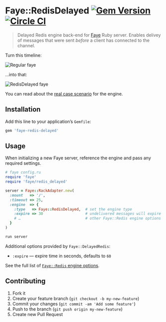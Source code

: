 # Faye::RedisDelayed [![Gem Version](https://badge.fury.io/rb/faye-redis-delayed.png)](http://badge.fury.io/rb/faye-redis-delayed) [![Circle CI](https://circleci.com/gh/monterail/faye-redis-delayed.png?style=shield)](https://circleci.com/gh/monterail/faye-redis-delayed)

> Delayed Redis engine back-end for [Faye](http://faye.jcoglan.com/) Ruby server. Enables delivey of messages that were sent *before* a client has connected to the channel.

Turn this timeline:

![Regular faye](https://monterail-share.s3.amazonaws.com/public/codetunes/2013-02-11-robust-dashboard-application-with-faye/tymon-faye-timeline1.png)

…into that:

![RedisDelayed faye](https://monterail-share.s3.amazonaws.com/public/codetunes/2013-02-11-robust-dashboard-application-with-faye/tymon-faye-timeline2.png)

You can read about the [real case scenario](http://codetunes.com/2013/robust-dashboard-application-with-faye/) for the engine.

## Installation

Add this line to your application’s `Gemfile`:

```rb
gem 'faye-redis-delayed'
```

## Usage

When initializing a new Faye server, reference the engine and pass any required settings.

```rb
# faye config.ru
require 'faye'
require 'faye/redis_delayed'

server = Faye::RackAdapter.new(
  :mount   => '/',
  :timeout => 25,
  :engine  => {
    :type   => Faye::RedisDelayed,  # set the engine type
    :expire => 30                   # undelivered messages will expire in 30 seconds
    # …                             # other Faye::Redis engine options
  }
)

run server
```

Additional options provided by `Faye::DelayedRedis`:

* `:expire` — expire time in seconds, defaults to `60`

See the full list of [`Faye::Redis` engine options](https://github.com/faye/faye-redis-ruby).

## Contributing

1. Fork it
2. Create your feature branch (`git checkout -b my-new-feature`)
3. Commit your changes (`git commit -am 'Add some feature'`)
4. Push to the branch (`git push origin my-new-feature`)
5. Create new Pull Request
